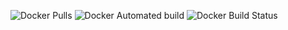 ![Docker Pulls](https://img.shields.io/docker/pulls/smela/gcc-dev.svg) ![Docker Automated build](https://img.shields.io/docker/automated/smela/gcc-dev.svg) ![Docker Build Status](https://img.shields.io/docker/build/smela/gcc-dev.svg)
